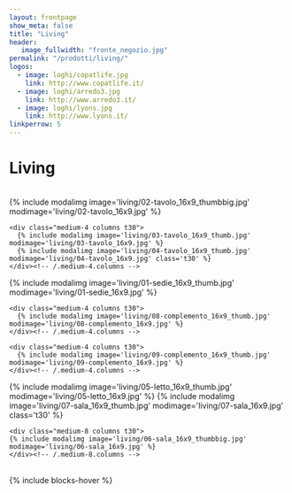 ```yaml
---
layout: frontpage
show_meta: false
title: "Living"
header:
   image_fullwidth: "fronte_negozio.jpg"
permalink: "/prodotti/living/"
logos:
  - image: loghi/copatlife.jpg
    link: http://www.copatlife.it/
  - image: loghi/arredo3.jpg
    link: http://www.arredo3.it/
  - image: loghi/lyons.jpg
    link: http://www.lyons.it/
linkperrow: 5
---
```

# Living

<br>


<div class="row">
    <div class="medium-8 columns t30">
    {% include modalimg image='living/02-tavolo_16x9_thumbbig.jpg' modimage='living/02-tavolo_16x9.jpg' %}
    </div><!-- /.medium-8.columns -->

    <div class="medium-4 columns t30">
      {% include modalimg image='living/03-tavolo_16x9_thumb.jpg' modimage='living/03-tavolo_16x9.jpg' %}
      {% include modalimg image='living/04-tavolo_16x9_thumb.jpg' modimage='living/04-tavolo_16x9.jpg' class='t30' %}
    </div><!-- /.medium-4.columns -->
</div><!-- /.row -->


<div class="row">
    <div class="medium-4 columns t30">
      {% include modalimg image='living/01-sedie_16x9_thumb.jpg' modimage='living/01-sedie_16x9.jpg' %}
    </div><!-- /.medium-4.columns -->

    <div class="medium-4 columns t30">
      {% include modalimg image='living/08-complemento_16x9_thumb.jpg' modimage='living/08-complemento_16x9.jpg' %}
    </div><!-- /.medium-4.columns -->

    <div class="medium-4 columns t30">
      {% include modalimg image='living/09-complemento_16x9_thumb.jpg' modimage='living/09-complemento_16x9.jpg' %}
    </div><!-- /.medium-4.columns -->

</div><!-- /.row -->


<div class="row">
    <div class="medium-4 columns t30">
      {% include modalimg image='living/05-letto_16x9_thumb.jpg' modimage='living/05-letto_16x9.jpg' %}
      {% include modalimg image='living/07-sala_16x9_thumb.jpg' modimage='living/07-sala_16x9.jpg' class='t30' %}
    </div><!-- /.medium-4.columns -->

    <div class="medium-8 columns t30">
    {% include modalimg image='living/06-sala_16x9_thumbbig.jpg' modimage='living/06-sala_16x9.jpg' %}
    </div><!-- /.medium-8.columns -->
</div><!-- /.row -->

<br>
{% include blocks-hover %}